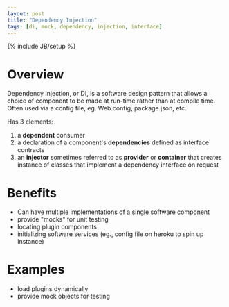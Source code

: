 ```yaml
---
layout: post
title: "Dependency Injection"
tags: [di, mock, dependency, injection, interface]
---
```


{% include JB/setup %}

# Overview

Dependency Injection, or DI, is a software design pattern that allows a choice of component to be made at run-time rather than at compile time. Often used via a config file, eg. Web.config, package.json, etc.

Has 3 elements:

1. a **dependent** consumer
2. a declaration of a component's **dependencies** defined as interface contracts
3. an **injector** sometimes referred to as __provider__ or __container__ that creates instance of classes that implement a dependency interface on request

# Benefits

* Can have multiple implementations of a single software component
* provide "mocks" for unit testing
* locating plugin components
* initializing	software services (eg., config file on heroku to spin up instance)

# Examples

* load plugins dynamically
* provide mock objects for testing
